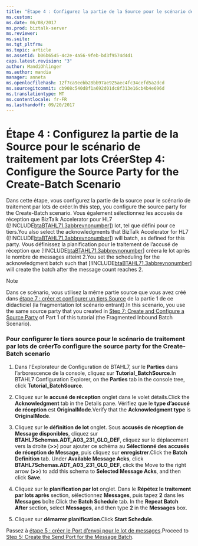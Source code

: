 ```yaml
---
title: "Étape 4 : Configurez la partie de la Source pour le scénario de traitement par lots Créer | Documents Microsoft"
ms.custom: 
ms.date: 06/08/2017
ms.prod: biztalk-server
ms.reviewer: 
ms.suite: 
ms.tgt_pltfrm: 
ms.topic: article
ms.assetid: b06b6545-4c2e-4a56-9feb-bd3f9574d4d1
caps.latest.revision: "3"
author: MandiOhlinger
ms.author: mandia
manager: anneta
ms.openlocfilehash: 12f7ca9eebb28bb97ae925aec4fc34cefd5a2dcd
ms.sourcegitcommit: cb908c540d8f1a692d01dc8f313e16cb4b4e696d
ms.translationtype: MT
ms.contentlocale: fr-FR
ms.lasthandoff: 09/20/2017
---
```

# <a name="step-4-configure-the-source-party-for-the-create-batch-scenario"></a><span data-ttu-id="f8252-102">Étape 4 : Configurez la partie de la Source pour le scénario de traitement par lots Créer</span><span class="sxs-lookup"><span data-stu-id="f8252-102">Step 4: Configure the Source Party for the Create-Batch Scenario</span></span>
<span data-ttu-id="f8252-103">Dans cette étape, vous configurez la partie de la source pour le scénario de traitement par lots de créer.</span><span class="sxs-lookup"><span data-stu-id="f8252-103">In this step, you configure the source party for the Create-Batch scenario.</span></span> <span data-ttu-id="f8252-104">Vous également sélectionnez les accusés de réception que BizTalk Accelerator pour HL7 ([!INCLUDE[btaBTAHL71.3abbrevnonumber](../../includes/btabtahl71-3abbrevnonumber-md.md)]) lot, tel que défini pour ce tiers.</span><span class="sxs-lookup"><span data-stu-id="f8252-104">You also select the acknowledgments that BizTalk Accelerator for HL7 ([!INCLUDE[btaBTAHL71.3abbrevnonumber](../../includes/btabtahl71-3abbrevnonumber-md.md)]) will batch, as defined for this party.</span></span> <span data-ttu-id="f8252-105">Vous définissez la planification pour le traitement de l’accusé de réception que [!INCLUDE[btaBTAHL71.3abbrevnonumber](../../includes/btabtahl71-3abbrevnonumber-md.md)] créera le lot après le nombre de messages atteint 2.</span><span class="sxs-lookup"><span data-stu-id="f8252-105">You set the scheduling for the acknowledgment batch such that [!INCLUDE[btaBTAHL71.3abbrevnonumber](../../includes/btabtahl71-3abbrevnonumber-md.md)] will create the batch after the message count reaches 2.</span></span>  
  
> [!NOTE]
>  <span data-ttu-id="f8252-106">Dans ce scénario, vous utilisez la même partie source que vous avez créé dans [étape 7 : créer et configurer un tiers Source](../../adapters-and-accelerators/accelerator-hl7/step-7-create-and-configure-a-source-party.md) de la partie 1 de ce didacticiel (la fragmentation lot scénario entrant).</span><span class="sxs-lookup"><span data-stu-id="f8252-106">In this scenario, you use the same source party that you created in [Step 7: Create and Configure a Source Party](../../adapters-and-accelerators/accelerator-hl7/step-7-create-and-configure-a-source-party.md) of Part 1 of this tutorial (the Fragmented Inbound Batch Scenario).</span></span>  
  
### <a name="to-configure-the-source-party-for-the-create-batch-scenario"></a><span data-ttu-id="f8252-107">Pour configurer le tiers source pour le scénario de traitement par lots de créer</span><span class="sxs-lookup"><span data-stu-id="f8252-107">To configure the source party for the Create-Batch scenario</span></span>  
  
1.  <span data-ttu-id="f8252-108">Dans l’Explorateur de Configuration de BTAHL7, sur le **Parties** dans l’arborescence de la console, cliquez sur **Tutorial_BatchSource**.</span><span class="sxs-lookup"><span data-stu-id="f8252-108">In BTAHL7 Configuration Explorer, on the **Parties** tab in the console tree, click **Tutorial_BatchSource**.</span></span>  
  
2.  <span data-ttu-id="f8252-109">Cliquez sur le **accusé de réception** onglet dans le volet détails.</span><span class="sxs-lookup"><span data-stu-id="f8252-109">Click the **Acknowledgment** tab in the Details pane.</span></span> <span data-ttu-id="f8252-110">Vérifiez que le **type d’accusé de réception** est **OriginalMode**.</span><span class="sxs-lookup"><span data-stu-id="f8252-110">Verify that the **Acknowledgment type** is **OriginalMode**.</span></span>  
  
3.  <span data-ttu-id="f8252-111">Cliquez sur le **définition de lot** onglet. Sous **accusés de réception de Message disponibles**, cliquez sur **BTAHL7Schemas.ADT_A03_231_GLO_DEF**, cliquez sur le déplacement vers la droite (**>>**) pour ajouter ce schéma au  **Sélectionné des accusés de réception de Message**, puis cliquez sur **enregistrer**.</span><span class="sxs-lookup"><span data-stu-id="f8252-111">Click the **Batch Definition** tab. Under **Available Message Acks**, click **BTAHL7Schemas.ADT_A03_231_GLO_DEF**, click the Move to the right arrow (**>>**) to add this schema to **Selected Message Acks**, and then click **Save**.</span></span>  
  
4.  <span data-ttu-id="f8252-112">Cliquez sur le **planification par lot** onglet. Dans le **Répétez le traitement par lots après** section, sélectionnez **Messages**, puis tapez **2** dans les **Messages** boîte.</span><span class="sxs-lookup"><span data-stu-id="f8252-112">Click the **Batch Schedule** tab. In the **Repeat Batch After** section, select **Messages**, and then type **2** in the **Messages** box.</span></span>  
  
5.  <span data-ttu-id="f8252-113">Cliquez sur **démarrer planification**.</span><span class="sxs-lookup"><span data-stu-id="f8252-113">Click **Start Schedule**.</span></span>  
  
 <span data-ttu-id="f8252-114">Passez à [étape 5 : créer le Port d’envoi pour le lot de messages](../../adapters-and-accelerators/accelerator-hl7/step-5-create-the-send-port-for-the-message-batch.md).</span><span class="sxs-lookup"><span data-stu-id="f8252-114">Proceed to [Step 5: Create the Send Port for the Message Batch](../../adapters-and-accelerators/accelerator-hl7/step-5-create-the-send-port-for-the-message-batch.md).</span></span>